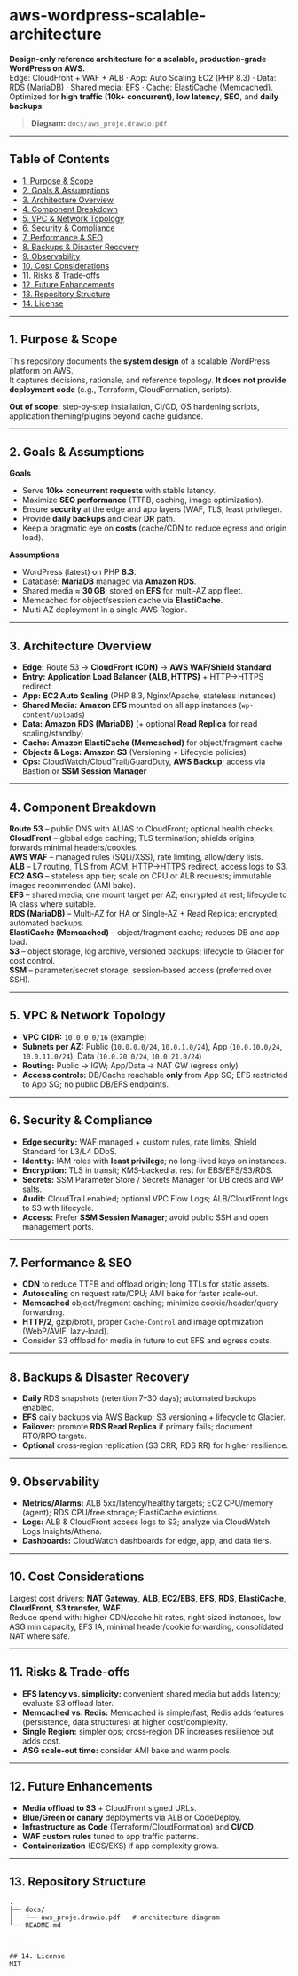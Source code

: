 # aws-wordpress-scalable-architecture

**Design-only reference architecture for a scalable, production-grade WordPress on AWS.**  
Edge: CloudFront + WAF + ALB · App: Auto Scaling EC2 (PHP 8.3) · Data: RDS (MariaDB) · Shared media: EFS · Cache: ElastiCache (Memcached).  
Optimized for **high traffic (10k+ concurrent)**, **low latency**, **SEO**, and **daily backups**.

> **Diagram:** `docs/aws_proje.drawio.pdf`
---

## Table of Contents
- [1. Purpose & Scope](#1-purpose--scope)
- [2. Goals & Assumptions](#2-goals--assumptions)
- [3. Architecture Overview](#3-architecture-overview)
- [4. Component Breakdown](#4-component-breakdown)
- [5. VPC & Network Topology](#5-vpc--network-topology)
- [6. Security & Compliance](#6-security--compliance)
- [7. Performance & SEO](#7-performance--seo)
- [8. Backups & Disaster Recovery](#8-backups--disaster-recovery)
- [9. Observability](#9-observability)
- [10. Cost Considerations](#10-cost-considerations)
- [11. Risks & Trade‑offs](#11-risks--trade-offs)
- [12. Future Enhancements](#12-future-enhancements)
- [13. Repository Structure](#13-repository-structure)
- [14. License](#14-license)

---

## 1. Purpose & Scope
This repository documents the **system design** of a scalable WordPress platform on AWS.  
It captures decisions, rationale, and reference topology. **It does not provide deployment code** (e.g., Terraform, CloudFormation, scripts).

**Out of scope:** step‑by‑step installation, CI/CD, OS hardening scripts, application theming/plugins beyond cache guidance.

---

## 2. Goals & Assumptions
**Goals**
- Serve **10k+ concurrent requests** with stable latency.
- Maximize **SEO performance** (TTFB, caching, image optimization).
- Ensure **security** at the edge and app layers (WAF, TLS, least privilege).
- Provide **daily backups** and clear **DR** path.
- Keep a pragmatic eye on **costs** (cache/CDN to reduce egress and origin load).

**Assumptions**
- WordPress (latest) on PHP **8.3**.
- Database: **MariaDB** managed via **Amazon RDS**.
- Shared media ≈ **30 GB**; stored on **EFS** for multi‑AZ app fleet.
- Memcached for object/session cache via **ElastiCache**.
- Multi‑AZ deployment in a single AWS Region.

---

## 3. Architecture Overview
- **Edge:** Route 53 → **CloudFront (CDN)** → **AWS WAF/Shield Standard**  
- **Entry:** **Application Load Balancer (ALB, HTTPS)** + HTTP→HTTPS redirect  
- **App:** **EC2 Auto Scaling** (PHP 8.3, Nginx/Apache, stateless instances)  
- **Shared Media:** **Amazon EFS** mounted on all app instances (`wp-content/uploads`)  
- **Data:** **Amazon RDS (MariaDB)** (+ optional **Read Replica** for read scaling/standby)  
- **Cache:** **Amazon ElastiCache (Memcached)** for object/fragment cache  
- **Objects & Logs:** **Amazon S3** (Versioning + Lifecycle policies)  
- **Ops:** CloudWatch/CloudTrail/GuardDuty, **AWS Backup**; access via Bastion or **SSM Session Manager**

---

## 4. Component Breakdown
**Route 53** – public DNS with ALIAS to CloudFront; optional health checks.  
**CloudFront** – global edge caching; TLS termination; shields origins; forwards minimal headers/cookies.  
**AWS WAF** – managed rules (SQLi/XSS), rate limiting, allow/deny lists.  
**ALB** – L7 routing, TLS from ACM, HTTP→HTTPS redirect, access logs to S3.  
**EC2 ASG** – stateless app tier; scale on CPU or ALB requests; immutable images recommended (AMI bake).  
**EFS** – shared media; one mount target per AZ; encrypted at rest; lifecycle to IA class where suitable.  
**RDS (MariaDB)** – Multi‑AZ for HA or Single‑AZ + Read Replica; encrypted; automated backups.  
**ElastiCache (Memcached)** – object/fragment cache; reduces DB and app load.  
**S3** – object storage, log archive, versioned backups; lifecycle to Glacier for cost control.  
**SSM** – parameter/secret storage, session‑based access (preferred over SSH).

---

## 5. VPC & Network Topology
- **VPC CIDR:** `10.0.0.0/16` (example)
- **Subnets per AZ:** Public (`10.0.0.0/24`, `10.0.1.0/24`), App (`10.0.10.0/24`, `10.0.11.0/24`), Data (`10.0.20.0/24`, `10.0.21.0/24`)
- **Routing:** Public → IGW; App/Data → NAT GW (egress only)
- **Access controls:** DB/Cache reachable **only** from App SG; EFS restricted to App SG; no public DB/EFS endpoints.

---

## 6. Security & Compliance
- **Edge security:** WAF managed + custom rules, rate limits; Shield Standard for L3/L4 DDoS.  
- **Identity:** IAM roles with **least privilege**; no long‑lived keys on instances.  
- **Encryption:** TLS in transit; KMS‑backed at rest for EBS/EFS/S3/RDS.  
- **Secrets:** SSM Parameter Store / Secrets Manager for DB creds and WP salts.  
- **Audit:** CloudTrail enabled; optional VPC Flow Logs; ALB/CloudFront logs to S3 with lifecycle.  
- **Access:** Prefer **SSM Session Manager**; avoid public SSH and open management ports.

---

## 7. Performance & SEO
- **CDN** to reduce TTFB and offload origin; long TTLs for static assets.  
- **Autoscaling** on request rate/CPU; AMI bake for faster scale‑out.  
- **Memcached** object/fragment caching; minimize cookie/header/query forwarding.  
- **HTTP/2**, gzip/brotli, proper `Cache-Control` and image optimization (WebP/AVIF, lazy‑load).  
- Consider S3 offload for media in future to cut EFS and egress costs.

---

## 8. Backups & Disaster Recovery
- **Daily** RDS snapshots (retention 7–30 days); automated backups enabled.  
- **EFS** daily backups via AWS Backup; S3 versioning + lifecycle to Glacier.  
- **Failover:** promote **RDS Read Replica** if primary fails; document RTO/RPO targets.  
- **Optional** cross‑region replication (S3 CRR, RDS RR) for higher resilience.

---

## 9. Observability
- **Metrics/Alarms:** ALB 5xx/latency/healthy targets; EC2 CPU/memory (agent); RDS CPU/free storage; ElastiCache evictions.  
- **Logs:** ALB & CloudFront access logs to S3; analyze via CloudWatch Logs Insights/Athena.  
- **Dashboards:** CloudWatch dashboards for edge, app, and data tiers.

---

## 10. Cost Considerations
Largest cost drivers: **NAT Gateway**, **ALB**, **EC2/EBS**, **EFS**, **RDS**, **ElastiCache**, **CloudFront**, **S3 transfer**, **WAF**.  
Reduce spend with: higher CDN/cache hit rates, right‑sized instances, low ASG min capacity, EFS IA, minimal header/cookie forwarding, consolidated NAT where safe.

---

## 11. Risks & Trade‑offs
- **EFS latency vs. simplicity:** convenient shared media but adds latency; evaluate S3 offload later.  
- **Memcached vs. Redis:** Memcached is simple/fast; Redis adds features (persistence, data structures) at higher cost/complexity.  
- **Single Region:** simpler ops; cross‑region DR increases resilience but adds cost.  
- **ASG scale‑out time:** consider AMI bake and warm pools.

---

## 12. Future Enhancements
- **Media offload to S3** + CloudFront signed URLs.  
- **Blue/Green or canary** deployments via ALB or CodeDeploy.  
- **Infrastructure as Code** (Terraform/CloudFormation) and **CI/CD**.  
- **WAF custom rules** tuned to app traffic patterns.  
- **Containerization** (ECS/EKS) if app complexity grows.

---

## 13. Repository Structure
```
.
├── docs/
│   └── aws_proje.drawio.pdf   # architecture diagram 
└── README.md                  

---

## 14. License
MIT
